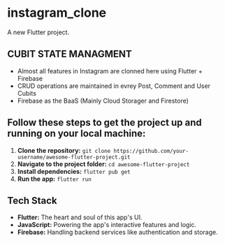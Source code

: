 # instagram_clone

A new Flutter project.
## CUBIT STATE MANAGMENT 
- Almost all features in Instagram are clonned here using Flutter + Firebase
- CRUD operations are maintained in evrey Post, Comment and User Cubits
- Firebase as the BaaS (Mainly Cloud Storager and Firestore)
  
## Follow these steps to get the project up and running on your local machine:

1. **Clone the repository:** `git clone https://github.com/your-username/awesome-flutter-project.git`
2. **Navigate to the project folder:** `cd awesome-flutter-project`
3. **Install dependencies:** `flutter pub get`
4. **Run the app:** `flutter run`

## Tech Stack
- **Flutter:** The heart and soul of this app's UI.
- **JavaScript:** Powering the app's interactive features and logic.
- **Firebase:** Handling backend services like authentication and storage.
